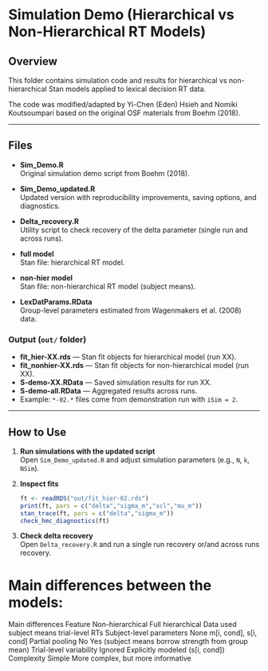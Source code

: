 # Simulation Demo (Hierarchical vs Non-Hierarchical RT Models)

## Overview
This folder contains simulation code and results for hierarchical vs non-hierarchical Stan models applied to lexical decision RT data.

The code was modified/adapted by Yi-Chen (Eden) Hsieh and Nomiki Koutsoumpari based on the original OSF materials from Boehm (2018).

---

## Files

- **Sim_Demo.R**  
  Original simulation demo script from Boehm (2018).

- **Sim_Demo_updated.R**  
  Updated version with reproducibility improvements, saving options, and diagnostics.

- **Delta_recovery.R**  
  Utility script to check recovery of the delta parameter (single run and across runs).

- **full model**  
  Stan file: hierarchical RT model.

- **non-hier model**  
  Stan file: non-hierarchical RT model (subject means).

- **LexDatParams.RData**  
  Group-level parameters estimated from Wagenmakers et al. (2008) data.

### Output (`out/` folder)
- **fit_hier-XX.rds** — Stan fit objects for hierarchical model (run XX).  
- **fit_nonhier-XX.rds** — Stan fit objects for non-hierarchical model (run XX).  
- **S-demo-XX.RData** — Saved simulation results for run XX.  
- **S-demo-all.RData** — Aggregated results across runs.  
- Example: `*-02.*` files come from demonstration run with `iSim = 2`.

---

## How to Use

1. **Run simulations with the updated script**  
   Open `Sim_Demo_updated.R` and adjust simulation parameters (e.g., `N`, `k`, `NSim`).  
   
2. **Inspect fits**  
   ```r
   ft <- readRDS("out/fit_hier-02.rds")
   print(ft, pars = c("delta","sigma_m","scl","mu_m"))
   stan_trace(ft, pars = c("delta","sigma_m"))
   check_hmc_diagnostics(ft)
   ```
3. **Check delta recovery**  
   Open `Delta_recovery.R` and run a single run recovery or/and across runs recovery.  
   

# Main differences between the models: 

Main differences
    Feature	                    Non-hierarchical	              Full hierarchical
    Data used	                  subject means	                  trial-level RTs
    Subject-level parameters	  None	                          m[i, cond], s[i, cond]
    Partial pooling	            No	                            Yes (subject means borrow strength from group mean)
    Trial-level variability	    Ignored	                        Explicitly modeled (s[i, cond])
    Complexity	                Simple	                        More complex, but more informative
